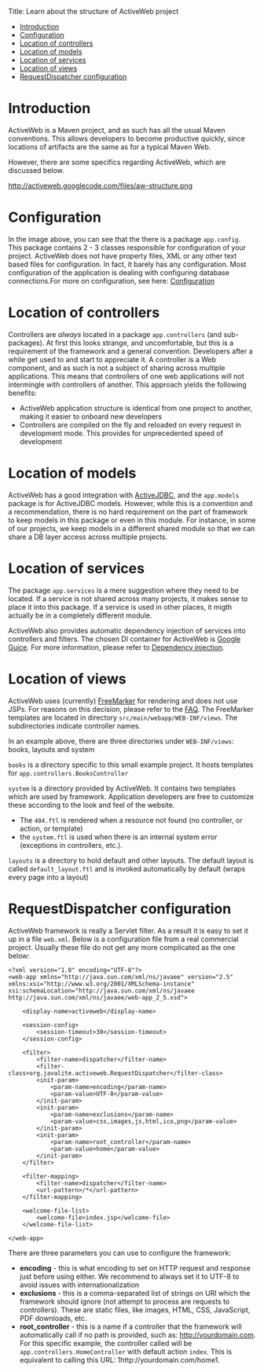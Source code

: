 Title: Learn about the structure of ActiveWeb project

-   [Introduction](#Introduction)
-   [Configuration](#Configuration)
-   [Location of controllers](#Location_of_controllers)
-   [Location of models](#Location_of_models)
-   [Location of services](#Location_of_services)
-   [Location of views](#Location_of_views)
-   [RequestDispatcher configuration](#_RequestDispatcher_configuration)

Introduction
============

ActiveWeb is a Maven project, and as such has all the usual Maven conventions. This allows developers to become productive quickly, since locations of artifacts are the same as for a typical Maven Web.

However, there are some specifics regarding ActiveWeb, which are discussed below.

http://activeweb.googlecode.com/files/aw-structure.png

Configuration
=============

In the image above, you can see that the there is a package `app.config`. This package contains 2 - 3 classes responsible for configuration of your project. ActiveWeb does not have property files, XML or any other text based files for configuration. In fact, it barely has any configuration. Most configuration of the application is dealing with configuring database connections.For more on configuration, see here: [Configuration](Configuration)

Location of controllers
=======================

Controllers are *always* located in a package `app.controllers` (and sub-packages). At first this looks strange, and uncomfortable, but this is a requirement of the framework and a general convention. Developers after a while get used to and start to appreciate it. A controller is a Web component, and as such is not a subject of sharing across multiple applications. This means that controllers of one web applications will not intermingle with controllers of another. This approach yields the following benefits:

-   ActiveWeb application structure is identical from one project to another, making it easier to onboard new developers
-   Controllers are compiled on the fly and reloaded on every request in development mode. This provides for unprecedented speed of development

Location of models
==================

ActiveWeb has a good integration with [ActiveJDBC](http://code.google.com/p/activejdbc/), and the `app.models` package is for ActiveJDBC models. However, while this is a convention and a recommendation, there is no hard requirement on the part of framework to keep models in this package or even in this module. For instance, in some of our projects, we keep models in a different shared module so that we can share a DB layer access across multiple projects.

Location of services
====================

The package `app.services` is a mere suggestion where they need to be located. If a service is not shared across many projects, it makes sense to place it into this package. If a service is used in other places, it migth actually be in a completely different module.

ActiveWeb also provides automatic dependency injection of services into controllers and filters. The chosen DI container for ActiveWeb is [Google Guice](http://code.google.com/p/google-guice/). For more information, please refer to [Dependency injection](DependencyInjection).

Location of views
=================

ActiveWeb uses (currently) [FreeMarker](http://freemarker.sourceforge.net/) for rendering and does not use JSPs. For reasons on this decision, please refer to the [FAQ](FAQ). The FreeMarker templates are located in directory `src/main/webapp/WEB-INF/views`. The subdirectories indicate controller names.

In an example above, there are three directories under `WEB-INF/views`: books, layouts and system

`books` is a directory specific to this small example project. It hosts templates for `app.controllers.BooksController`

`system` is a directory provided by ActiveWeb. It contains two templates which are used by framework. Application developers are free to customize these according to the look and feel of the website.

-   The `404.ftl` is rendered when a resource not found (no controller, or action, or template)
-   the `system.ftl` is used when there is an internal system error (exceptions in controllers, etc.).

`layouts` is a directory to hold default and other layouts. The default layout is called `default_layout.ftl` and is invoked automatically by default (wraps every page into a layout)

RequestDispatcher configuration
===============================

ActiveWeb framework is really a Servlet filter. As a result it is easy to set it up in a file `web.xml`. Below is a configuration file from a real commercial project. Usually these file do not get any more complicated as the one below:

~~~~ {.prettyprint}
<?xml version="1.0" encoding="UTF-8"?>
<web-app xmlns="http://java.sun.com/xml/ns/javaee" version="2.5"
xmlns:xsi="http://www.w3.org/2001/XMLSchema-instance"
xsi:schemaLocation="http://java.sun.com/xml/ns/javaee http://java.sun.com/xml/ns/javaee/web-app_2_5.xsd">

    <display-name>activeweb</display-name>

    <session-config>
        <session-timeout>30</session-timeout>
    </session-config>

    <filter>
        <filter-name>dispatcher</filter-name>
        <filter-class>org.javalite.activeweb.RequestDispatcher</filter-class>
        <init-param>
            <param-name>encoding</param-name>
            <param-value>UTF-8</param-value>
        </init-param>
        <init-param>
            <param-name>exclusions</param-name>
            <param-value>css,images,js,html,ico,png</param-value>
        </init-param>
        <init-param>
            <param-name>root_controller</param-name>
            <param-value>home</param-value>
        </init-param>
    </filter>

    <filter-mapping>
        <filter-name>dispatcher</filter-name>
        <url-pattern>/*</url-pattern>
    </filter-mapping>

    <welcome-file-list>
        <welcome-file>index.jsp</welcome-file>
    </welcome-file-list>

</web-app>
~~~~

There are three parameters you can use to configure the framework:

-   **encoding** - this is what encoding to set on HTTP request and response just before using either. We recommend to always set it to UTF-8 to avoid issues with internationalization
-   **exclusions** - this is a comma-separated list of strings on URI which the framework should ignore (not attempt to process are requests to controllers). These are static files, like images, HTML, CSS, JavaScript, PDF downloads, etc.
-   **root\_controller** - this is a name if a controller that the framework will automatically call if no path is provided, such as: http://yourdomain.com. For this specific example, the controller called will be `app.controllers.HomeController` with default action `index`. This is equivalent to calling this URL: 1http://yourdomain.com/home1.

